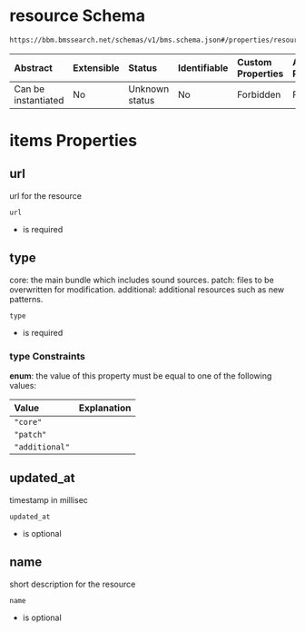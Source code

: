 # resource Schema

```txt
https://bbm.bmssearch.net/schemas/v1/bms.schema.json#/properties/resources/items
```



| Abstract            | Extensible | Status         | Identifiable | Custom Properties | Additional Properties | Access Restrictions | Defined In                                                                  |
| :------------------ | :--------- | :------------- | :----------- | :---------------- | :-------------------- | :------------------ | :-------------------------------------------------------------------------- |
| Can be instantiated | No         | Unknown status | No           | Forbidden         | Forbidden             | none                | [bms.schema.json*](../../schemas/v1/bms.schema.json "open original schema") |

# items Properties



## url

url for the resource

`url`

*   is required

## type

core: the main bundle which includes sound sources. patch: files to be overwritten for modification. additional: additional resources such as new patterns.

`type`

*   is required

### type Constraints

**enum**: the value of this property must be equal to one of the following values:

| Value          | Explanation |
| :------------- | :---------- |
| `"core"`       |             |
| `"patch"`      |             |
| `"additional"` |             |

## updated_at

timestamp in millisec

`updated_at`

*   is optional

## name

short description for the resource

`name`

*   is optional
